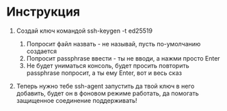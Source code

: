 # Инструкция

1) Создай ключ командой ssh-keygen -t ed25519
    1. Попросит файл назвать - не называй, пусть по-умолчанию создается
	2. Попросит passphrase ввести - ты не вводи, а нажми просто Enter
	3. Не будет униматься консоль, будет просить повторить passphrase попросит, а ты ему Enter, вот и весь сказ
	
2) Теперь нужно тебе ssh-agent запустить да твой ключ в него добавить, будет он в фоновом режиме работать, да помогать защищенное соединение поддерживать!